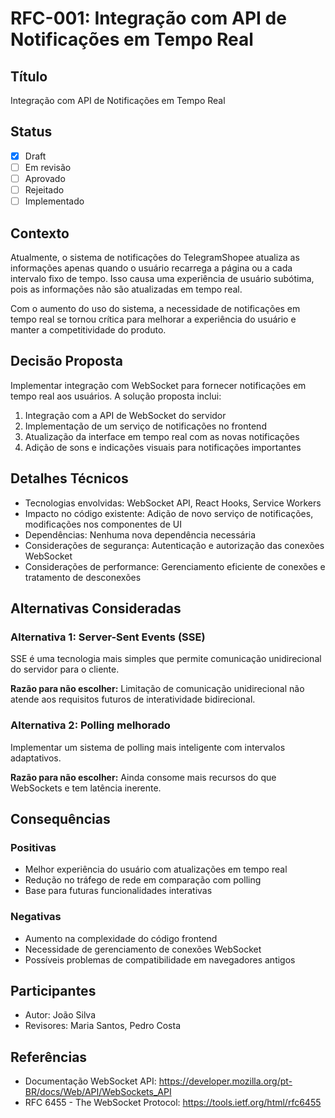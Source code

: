 # RFC-001: Integração com API de Notificações em Tempo Real

## Título
Integração com API de Notificações em Tempo Real

## Status
- [x] Draft
- [ ] Em revisão
- [ ] Aprovado
- [ ] Rejeitado
- [ ] Implementado

## Contexto
Atualmente, o sistema de notificações do TelegramShopee atualiza as informações apenas quando o usuário recarrega a página ou a cada intervalo fixo de tempo. Isso causa uma experiência de usuário subótima, pois as informações não são atualizadas em tempo real. 

Com o aumento do uso do sistema, a necessidade de notificações em tempo real se tornou crítica para melhorar a experiência do usuário e manter a competitividade do produto.

## Decisão Proposta
Implementar integração com WebSocket para fornecer notificações em tempo real aos usuários. A solução proposta inclui:

1. Integração com a API de WebSocket do servidor
2. Implementação de um serviço de notificações no frontend
3. Atualização da interface em tempo real com as novas notificações
4. Adição de sons e indicações visuais para notificações importantes

## Detalhes Técnicos
- Tecnologias envolvidas: WebSocket API, React Hooks, Service Workers
- Impacto no código existente: Adição de novo serviço de notificações, modificações nos componentes de UI
- Dependências: Nenhuma nova dependência necessária
- Considerações de segurança: Autenticação e autorização das conexões WebSocket
- Considerações de performance: Gerenciamento eficiente de conexões e tratamento de desconexões

## Alternativas Consideradas
### Alternativa 1: Server-Sent Events (SSE)
SSE é uma tecnologia mais simples que permite comunicação unidirecional do servidor para o cliente.

**Razão para não escolher:** Limitação de comunicação unidirecional não atende aos requisitos futuros de interatividade bidirecional.

### Alternativa 2: Polling melhorado
Implementar um sistema de polling mais inteligente com intervalos adaptativos.

**Razão para não escolher:** Ainda consome mais recursos do que WebSockets e tem latência inerente.

## Consequências
### Positivas
- Melhor experiência do usuário com atualizações em tempo real
- Redução no tráfego de rede em comparação com polling
- Base para futuras funcionalidades interativas

### Negativas
- Aumento na complexidade do código frontend
- Necessidade de gerenciamento de conexões WebSocket
- Possíveis problemas de compatibilidade em navegadores antigos

## Participantes
- Autor: João Silva
- Revisores: Maria Santos, Pedro Costa

## Referências
- Documentação WebSocket API: https://developer.mozilla.org/pt-BR/docs/Web/API/WebSockets_API
- RFC 6455 - The WebSocket Protocol: https://tools.ietf.org/html/rfc6455